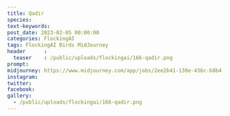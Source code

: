 ```yaml
---
title: Qadir
species: 
text-keywords: 
post_date: 2023-02-05 00:00:00
categories: FlockingAI
tags: FlockingAI Birds MidJourney 
header      :
  teaser    : /public/uploads/flockingai/166-qadir.png
prompt: 
midjourney: https://www.midjourney.com/app/jobs/2ee2b41-130e-436c-b8b4-015c291e0d9d
instagram: 
twitter: 
facebook: 
gallery: 
  - /public/uploads/flockingai/166-qadir.png
---
```


